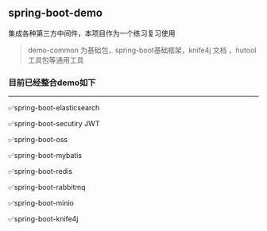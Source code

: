 ## spring-boot-demo
集成各种第三方中间件，本项目作为一个练习复习使用

> demo-common 为基础包，spring-boot基础框架，knife4j 文档 ，hutool工具包等通用工具

###  目前已经整合demo如下

***

✅spring-boot-elasticsearch

✅spring-boot-secutiry  JWT

✅spring-boot-oss

✅spring-boot-mybatis

✅spring-boot-redis

✅spring-boot-rabbitmq

✅spring-boot-minio

✅spring-boot-knife4j
